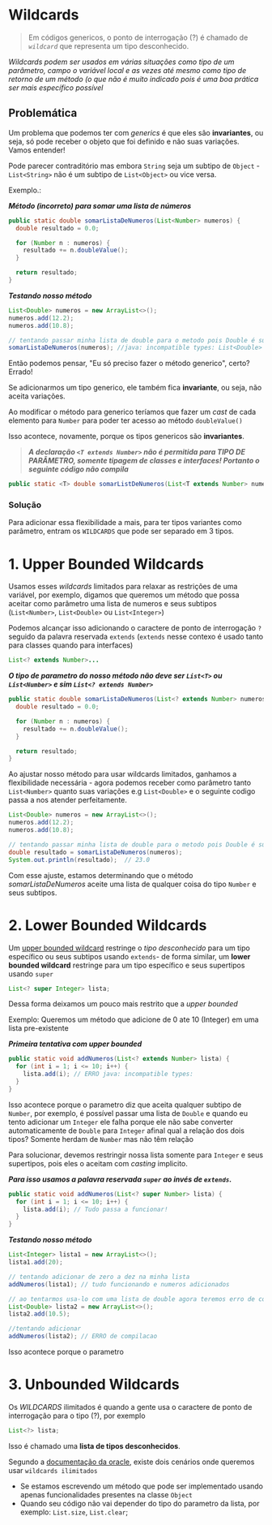 # Wildcards

> Em códigos genericos, o ponto de interrogação (?) é chamado de _`wildcard`_ que representa um tipo desconhecido.

 _Wildcards podem ser usados em várias situações como tipo de um parâmetro, campo o variável local e as vezes até mesmo como tipo de retorno de um método (o que não é muito indicado pois é uma boa prática ser mais específico possível_


## Problemática

Um problema que podemos ter com _generics_ é que eles são **invariantes**, ou seja, só pode receber o objeto que foi definido e não suas variações. Vamos entender!

Pode parecer contraditório mas embora `String` seja um subtipo de `Object` - `List<String>` não é um subtipo de `List<Object>` ou vice versa.

Exemplo.:

**_Método (incorreto) para somar uma lista de números_**
```java
public static double somarListaDeNumeros(List<Number> numeros) {
  double resultado = 0.0;

  for (Number n : numeros) {
    resultado += n.doubleValue();
  }

  return resultado;
}
```

**_Testando nosso método_**
```java
List<Double> numeros = new ArrayList<>();
numeros.add(12.2);
numeros.add(10.8);

// tentando passar minha lista de double para o metodo pois Double é subtipo de Number
somarListaDeNumeros(numeros); //java: incompatible types: List<Double> cannot be converted to List<Number>
```

Então podemos pensar, "Eu só preciso fazer o método generico", certo? Errado!

Se adicionarmos um tipo generico, ele também fica **invariante**, ou seja, não aceita variações.

Ao modificar o método para generico teríamos que fazer um _cast_ de cada elemento para `Number` para poder ter acesso ao método `doubleValue()`

Isso acontece, novamente, porque os tipos genericos são **invariantes**.

> **_A declaração `<T extends Number>` não é permitida para TIPO DE PARÂMETRO, somente tipagem de classes e interfaces! Portanto o seguinte código não compila_**
```java
public static <T> double somarListDeNumeros(List<T extends Number> numeros) { /* ... */ }
```

### Solução

Para adicionar essa flexibilidade a mais, para ter tipos variantes como parâmetro, entram os `WILDCARDS` que pode ser separado em 3 tipos.

# 1. Upper Bounded Wildcards

Usamos esses _wildcards_ limitados para relaxar as restrições de uma variável, por exemplo, digamos que queremos um método que possa aceitar como parâmetro uma lista de numeros e seus subtipos (`List<Number>`, `List<Double>` ou `List<Integer>`)

Podemos alcançar isso adicionando o caractere de ponto de interrogação `?` seguido da palavra reservada `extends` (`extends` nesse contexo é usado tanto para classes quando para interfaces)

```java
List<? extends Number>...
```

**_O tipo de parametro do nosso método não deve ser `List<T>` ou `List<Number>` e sim `List<? extends Number>`_**
```java
public static double somarListaDeNumeros(List<? extends Number> numeros) {
  double resultado = 0.0;

  for (Number n : numeros) {
    resultado += n.doubleValue();
  }

  return resultado;
}
```

Ao ajustar nosso método para usar wildcards limitados, ganhamos a flexibilidade necessária - agora podemos receber como parâmetro tanto `List<Number>` quanto suas variações e.g `List<Double>` e o seguinte codigo passa a nos atender perfeitamente.
```java
List<Double> numeros = new ArrayList<>();
numeros.add(12.2);
numeros.add(10.8);

// tentando passar minha lista de double para o metodo pois Double é subtipo de Number
double resultado = somarListaDeNumeros(numeros);
System.out.println(resultado);  // 23.0
```

Com esse ajuste, estamos determinando que o método _somarListaDeNumeros_ aceite uma lista de qualquer coisa do tipo `Number` e seus subtipos.

# 2. Lower Bounded Wildcards

Um [upper bounded wildcard](#1-upper-bounded-wildcard) restringe o _tipo desconhecido_ para um tipo específico ou seus subtipos usando `extends`- de forma similar, um **lower bounded wildcard** restringe para um tipo específico e seus supertipos usando `super`

```java
List<? super Integer> lista;
```

Dessa forma deixamos um pouco mais restrito que a _upper bounded_

Exemplo: Queremos um método que adicione de 0 ate 10 (Integer) em uma lista pre-existente

**_Primeira tentativa com upper bounded_**
```java
public static void addNumeros(List<? extends Number> lista) {
  for (int i = 1; i <= 10; i++) {
    lista.add(i); // ERRO java: incompatible types:
  }
}
```

Isso acontece porque o parametro diz que aceita qualquer subtipo de `Number`, por exemplo, é possível passar uma lista de `Double` e quando eu tento adicionar um `Integer` ele falha porque ele não sabe converter automaticamente de `Double` para `Integer` afinal qual a relação dos dois tipos? Somente herdam de `Number` mas não têm relação

Para solucionar, devemos restringir nossa lista somente para `Integer` e seus supertipos, pois eles o aceitam com _casting_ implicito.

**_Para isso usamos a palavra reservada `super` ao invés de `extends`._**
```java
public static void addNumeros(List<? super Number> lista) {
  for (int i = 1; i <= 10; i++) {
    lista.add(i); // Tudo passa a funcionar!
  }
}
```

**_Testando nosso método_**
```java
List<Integer> lista1 = new ArrayList<>();
lista1.add(20);

// tentando adicionar de zero a dez na minha lista
addNumeros(lista1); // tudo funcionando e numeros adicionados

// ao tentarmos usa-lo com uma lista de double agora teremos erro de compilacao!
List<Double> lista2 = new ArrayList<>();
lista2.add(10.5);

//tentando adicionar
addNumeros(lista2); // ERRO de compilacao
```

Isso acontece porque o parametro 

# 3. Unbounded Wildcards

Os _WILDCARDS_ ilimitados é quando a gente usa o caractere de ponto de interrogação para o tipo (?), por exemplo

```java
List<?> lista;
```
Isso é chamado uma **lista de tipos desconhecidos**.

Segundo a [documentação da oracle](https://docs.oracle.com/javase/tutorial/java/generics/unboundedWildcards.html), existe dois cenários onde queremos usar `wildcards ilimitados`
* Se estamos escrevendo um método que pode ser implementado usando apenas funcionalidades presentes na classe `Object`
* Quando seu código não vai depender do tipo do parametro da lista, por exemplo: `List.size`, `List.clear`;
